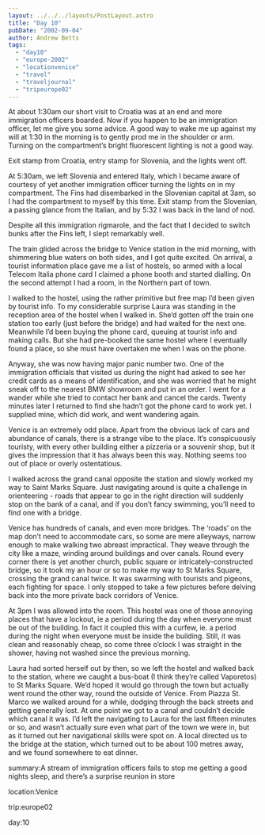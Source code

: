 ```yaml
---
layout: ../../../layouts/PostLayout.astro
title: "Day 10"
pubDate: "2002-09-04"
author: Andrew Betts
tags: 
  - "day10"
  - "europe-2002"
  - "locationvenice"
  - "travel"
  - "traveljournal"
  - "tripeurope02"
---
```


At about 1:30am our short visit to Croatia was at an end and more immigration officers boarded. Now if you happen to be an immigration officer, let me give you some advice. A good way to wake me up against my will at 1:30 in the morning is to gently prod me in the shoulder or arm. Turning on the compartment’s bright fluorescent lighting is not a good way.

Exit stamp from Croatia, entry stamp for Slovenia, and the lights went off.

At 5:30am, we left Slovenia and entered Italy, which I became aware of courtesy of yet another immigration officer turning the lights on in my compartment. The Fins had disembarked in the Slovenian capital at 3am, so I had the compartment to myself by this time. Exit stamp from the Slovenian, a passing glance from the Italian, and by 5:32 I was back in the land of nod.

Despite all this immigration rigmarole, and the fact that I decided to switch bunks after the Fins left, I slept remarkably well.

The train glided across the bridge to Venice station in the mid morning, with shimmering blue waters on both sides, and I got quite excited. On arrival, a tourist information place gave me a list of hostels, so armed with a local Telecom Italia phone card I claimed a phone booth and started dialling. On the second attempt I had a room, in the Northern part of town.

I walked to the hostel, using the rather primitive but free map I’d been given by tourist info. To my considerable surprise Laura was standing in the reception area of the hostel when I walked in. She’d gotten off the train one station too early (just before the bridge) and had waited for the next one. Meanwhile I’d been buying the phone card, queuing at tourist info and making calls. But she had pre-booked the same hostel where I eventually found a place, so she must have overtaken me when I was on the phone.

Anyway, she was now having major panic number two. One of the immigration officials that visited us during the night had asked to see her credit cards as a means of identification, and she was worried that he might sneak off to the nearest BMW showroom and put in an order. I went for a wander while she tried to contact her bank and cancel the cards. Twenty minutes later I returned to find she hadn’t got the phone card to work yet. I supplied mine, which did work, and went wandering again.

Venice is an extremely odd place. Apart from the obvious lack of cars and abundance of canals, there is a strange vibe to the place. It’s conspicuously touristy, with every other building either a pizzeria or a souvenir shop, but it gives the impression that it has always been this way. Nothing seems too out of place or overly ostentatious.

I walked across the grand canal opposite the station and slowly worked my way to Saint Marks Square. Just navigating around is quite a challenge in orienteering - roads that appear to go in the right direction will suddenly stop on the bank of a canal, and if you don’t fancy swimming, you’ll need to find one with a bridge.

Venice has hundreds of canals, and even more bridges. The ‘roads’ on the map don’t need to accommodate cars, so some are mere alleyways, narrow enough to make walking two abreast impractical. They weave through the city like a maze, winding around buildings and over canals. Round every corner there is yet another church, public square or intricately-constructed bridge, so it took my an hour or so to make my way to St Marks Square, crossing the grand canal twice. It was swarming with tourists and pigeons, each fighting for space. I only stopped to take a few pictures before delving back into the more private back corridors of Venice.

At 3pm I was allowed into the room. This hostel was one of those annoying places that have a lockout, ie a period during the day when everyone must be out of the building. In fact it coupled this with a curfew, ie. a period during the night when everyone must be inside the building. Still, it was clean and reasonably cheap, so come three o’clock I was straight in the shower, having not washed since the previous morning.

Laura had sorted herself out by then, so we left the hostel and walked back to the station, where we caught a bus-boat (I think they’re called Vaporetos) to St Marks Square. We’d hoped it would go through the town but actually went round the other way, round the outside of Venice. From Piazza St. Marco we walked around for a while, dodging through the back streets and getting generally lost. At one point we got to a canal and couldn’t decide which canal it was. I’d left the navigating to Laura for the last fifteen minutes or so, and wasn’t actually sure even what part of the town we were in, but as it turned out her navigational skills were spot on. A local directed us to the bridge at the station, which turned out to be about 100 metres away, and we found somewhere to eat dinner.

summary:A stream of immigration officers fails to stop me getting a good nights sleep, and there’s a surprise reunion in store

location:Venice

trip:europe02

day:10
